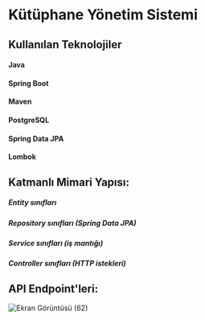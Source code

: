 # Kütüphane Yönetim Sistemi

## Kullanılan Teknolojiler
#### Java 
#### Spring Boot
#### Maven 
#### PostgreSQL
#### Spring Data JPA
#### Lombok

## Katmanlı Mimari Yapısı:

##### Entity sınıfları
##### Repository sınıfları (Spring Data JPA)
##### Service sınıfları (iş mantığı)
##### Controller sınıfları (HTTP istekleri)


## API Endpoint'leri:

![Ekran Görüntüsü (62)](https://github.com/user-attachments/assets/830e35ce-d477-41a8-a065-2e23fbd6f713)




    
